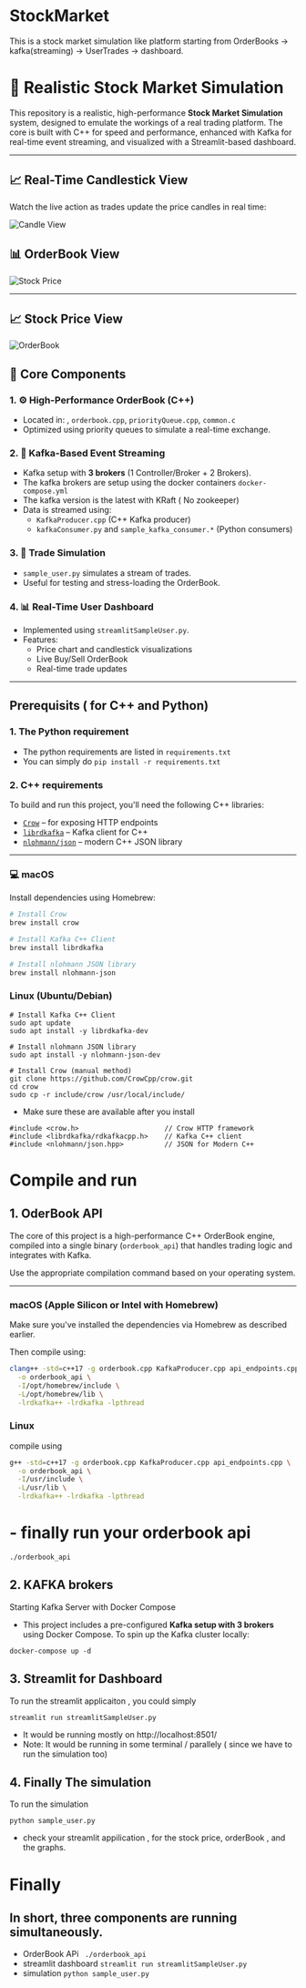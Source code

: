 # StockMarket
This is a stock market simulation like platform starting from OrderBooks -> kafka(streaming) -> UserTrades -> dashboard.

# 🏦 Realistic Stock Market Simulation

This repository is a realistic, high-performance **Stock Market Simulation** system, designed to emulate the workings of a real trading platform. The core is built with C++ for speed and performance, enhanced with Kafka for real-time event streaming, and visualized with a Streamlit-based dashboard.

---

## 📈 Real-Time Candlestick View



Watch the live action as trades update the price candles in real time:

![Candle View](https://raw.githubusercontent.com/KalyanSekhar7/StockMarket/main/Screen%20Recording%20candle.gif)

## 📊 OrderBook View

![Stock Price](https://raw.githubusercontent.com/KalyanSekhar7/StockMarket/main/Screen%20Recording%20stock_price.gif)

---

## 📈 Stock Price View
![OrderBook](https://raw.githubusercontent.com/KalyanSekhar7/StockMarket/main/Screen%20Recording%20orderbook.gif)




## 🔧 Core Components

### 1. ⚙️ High-Performance OrderBook (C++)
- Located in: , `orderbook.cpp`, `priorityQueue.cpp`, `common.c`
- Optimized using priority queues to simulate a real-time exchange.

### 2. 🔄 Kafka-Based Event Streaming
- Kafka setup with **3 brokers** (1 Controller/Broker + 2 Brokers).
- The kafka brokers are setup using the docker containers `docker-compose.yml`
- The kafka version is the latest with KRaft ( No zookeeper)
- Data is streamed using:
  - `KafkaProducer.cpp` (C++ Kafka producer)
  - `kafkaConsumer.py` and `sample_kafka_consumer.*` (Python consumers)

### 3. 🎯 Trade Simulation
- `sample_user.py` simulates a stream of trades.
- Useful for testing and stress-loading the OrderBook.

### 4. 📊 Real-Time User Dashboard
- Implemented using `streamlitSampleUser.py`.
- Features:
  - Price chart and candlestick visualizations
  - Live Buy/Sell OrderBook
  - Real-time trade updates

---

## Prerequisits ( for C++ and Python)

### 1. The Python requirement
- The python requirements are listed in `requirements.txt`
- You can simply do `pip install -r requirements.txt`

### 2. C++ requirements

To build and run this project, you'll need the following C++ libraries:

- [`Crow`](https://github.com/CrowCpp/crow) – for exposing HTTP endpoints
- [`librdkafka`](https://github.com/edenhill/librdkafka) – Kafka client for C++
- [`nlohmann/json`](https://github.com/nlohmann/json) – modern C++ JSON library

---

### 💻 macOS

Install dependencies using Homebrew:

```bash
# Install Crow
brew install crow

# Install Kafka C++ Client
brew install librdkafka

# Install nlohmann JSON library
brew install nlohmann-json

```


### Linux (Ubuntu/Debian)
```
# Install Kafka C++ Client
sudo apt update
sudo apt install -y librdkafka-dev

# Install nlohmann JSON library
sudo apt install -y nlohmann-json-dev

# Install Crow (manual method)
git clone https://github.com/CrowCpp/crow.git
cd crow
sudo cp -r include/crow /usr/local/include/
```


- Make sure these are available after you install
```
#include <crow.h>                     // Crow HTTP framework
#include <librdkafka/rdkafkacpp.h>    // Kafka C++ client
#include <nlohmann/json.hpp>          // JSON for Modern C++
```


# Compile and run 
## 1. OderBook API

The core of this project is a high-performance C++ OrderBook engine, compiled into a single binary (`orderbook_api`) that handles trading logic and integrates with Kafka.

Use the appropriate compilation command based on your operating system.

---

###  macOS (Apple Silicon or Intel with Homebrew)

Make sure you've installed the dependencies via Homebrew as described earlier.

Then compile using:

```bash
clang++ -std=c++17 -g orderbook.cpp KafkaProducer.cpp api_endpoints.cpp \
  -o orderbook_api \
  -I/opt/homebrew/include \
  -L/opt/homebrew/lib \
  -lrdkafka++ -lrdkafka -lpthread
```


### Linux

compile using 

```bash
g++ -std=c++17 -g orderbook.cpp KafkaProducer.cpp api_endpoints.cpp \
  -o orderbook_api \
  -I/usr/include \
  -L/usr/lib \
  -lrdkafka++ -lrdkafka -lpthread

```

# - finally run your orderbook api 
  ```
./orderbook_api
```


## 2. KAFKA brokers
Starting Kafka Server with Docker Compose

- This project includes a pre-configured **Kafka setup with 3 brokers** using Docker Compose. To spin up the Kafka cluster locally:

```
docker-compose up -d
```

## 3. Streamlit for Dashboard

To run the streamlit applicaiton , you could simply

```streamlit run streamlitSampleUser.py```

- It would be running mostly on http://localhost:8501/ 
- Note: It would be running in some terminal / parallely ( since we have to run the simulation too)

## 4. Finally The simulation

To run the simulation

```python sample_user.py```

- check your streamlit appilication , for the stock price, orderBook , and the graphs.


# Finally 
## In short, three components are running simultaneously.
- OrderBook APi  ``` ./orderbook_api```
- streamlit dashboard ```streamlit run streamlitSampleUser.py```
- simulation ```python sample_user.py```








